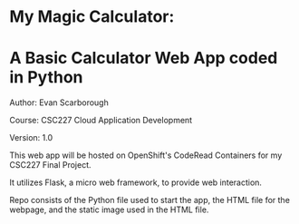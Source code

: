 # My Magic Calculator:
# A Basic Calculator Web App coded in Python

Author: Evan Scarborough

Course: CSC227 Cloud Application Development

Version: 1.0


This web app will be hosted on OpenShift's CodeRead Containers for my CSC227 Final Project.

It utilizes Flask, a micro web framework, to provide web interaction. 

Repo consists of the Python file used to start the app, the HTML file for the webpage, and the static image used in the HTML file.
